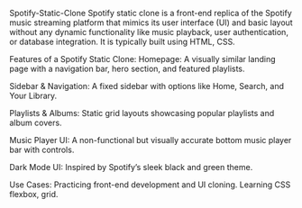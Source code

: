 Spotify-Static-Clone
Spotify static clone is a front-end replica of the Spotify music streaming platform that mimics its user interface (UI) and basic layout without any dynamic functionality like music playback, user authentication, or database integration. It is typically built using HTML, CSS.

Features of a Spotify Static Clone:
Homepage:
A visually similar landing page with a navigation bar, hero section, and featured playlists.

Sidebar & Navigation:
A fixed sidebar with options like Home, Search, and Your Library.

Playlists & Albums:
Static grid layouts showcasing popular playlists and album covers.

Music Player UI:
A non-functional but visually accurate bottom music player bar with controls.

Dark Mode UI:
Inspired by Spotify’s sleek black and green theme.

Use Cases:
Practicing front-end development and UI cloning. Learning CSS flexbox, grid.
